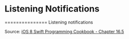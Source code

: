 # Listening Notifications
===============
Listening notifications


Source: [iOS 8 Swift Programming Cookbook - Chapter 16.5](http://goo.gl/pvRtI8)
